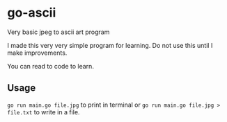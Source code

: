 # go-ascii
Very basic jpeg to ascii art program

I made this very very simple program for learning. Do not use this until I make improvements.

You can read to code to learn.

## Usage

`go run main.go file.jpg` to print in terminal or `go run main.go file.jpg > file.txt` to write in a file. 
